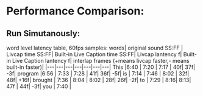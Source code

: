 # Performance Comparison:


## Run Simutanously:

word level latency table, 60fps samples:
words| original sound SS:FF | Livcap time SS:FF| Built-in Live Caption time SS:FF| Livcap lantency f| Built-in Live Caption lantency f| interlap frames (+means livcap faster,- means built-in faster)| 
|---|---|---|---|---|---|---|
This |6:40            | 7:20    | 7:17  |  40f| 37f|            -3f|
program |6:56            | 7:33    | 7:28  |  41f| 36f|            -5f|
is | 7:14            | 7:46    | 8:02  |  32f| 48f|            +16f|
brought | 7:36           | 8:04    | 8:02  |  28f| 26f|            -2f|
to | 7:29           | 8:16| 8:13| 47f | 44f| -3f|
you | 7:40  | 








